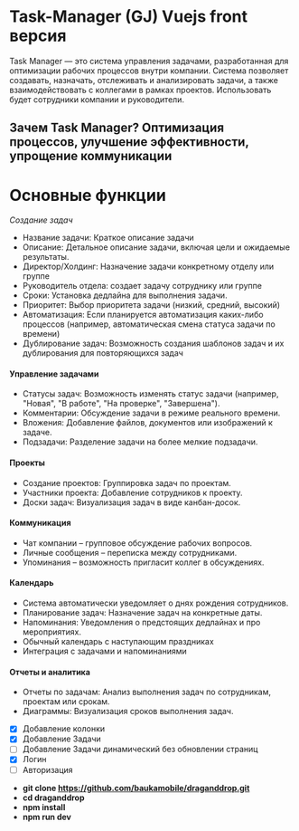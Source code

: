 # Task-Manager (GJ) Vuejs front версия
Task Manager — это система управления задачами, разработанная для оптимизации рабочих процессов внутри компании. Система позволяет создавать, назначать, отслеживать и анализировать задачи, а также взаимодействовать с коллегами в рамках проектов. Использовать будет сотрудники компании и руководители. 
## Зачем Task Manager? Оптимизация процессов, улучшение эффективности, упрощение коммуникации

# Основные функции
_Создание задач_
- Название задачи: Краткое описание задачи 
- Описание: Детальное описание задачи, включая цели и ожидаемые результаты.
- Директор/Холдинг: Назначение задачи конкретному отделу или группе
- Руководитель отдела: создает задачу сотруднику или группе
- Сроки: Установка дедлайна для выполнения задачи.
- Приоритет: Выбор приоритета задачи (низкий, средний, высокий)
- Автоматизация: Если планируется автоматизация каких-либо процессов (например, автоматическая смена статуса задачи по времени)
- Дублирование задач: Возможность создания шаблонов задач и их дублирования для повторяющихся задач

#### Управление задачами
- Статусы задач: Возможность изменять статус задачи (например, "Новая", "В работе", "На проверке", "Завершена").
- Комментарии: Обсуждение задачи в режиме реального времени.
- Вложения: Добавление файлов, документов или изображений к задаче.
- Подзадачи: Разделение задачи на более мелкие подзадачи.
#### Проекты
- Создание проектов: Группировка задач по проектам.
- Участники проекта: Добавление сотрудников к проекту.
- Доски задач: Визуализация задач в виде канбан-досок.
#### Коммуникация
- Чат компании – групповое обсуждение рабочих вопросов.
- Личные сообщения – переписка между сотрудниками.
- Упоминания – возможность пригласит коллег в обсуждениях.
#### Календарь
- Система автоматически уведомляет о днях рождения сотрудников.
- Планирование задач: Назначение задач на конкретные даты.
- Напоминания: Уведомления о предстоящих дедлайнах и про мероприятиях.
- Обычный календарь с наступающим праздниках
- Интеграция с задачами и напоминаниями
#### Отчеты и аналитика
- Отчеты по задачам: Анализ выполнения задач по сотрудникам, проектам или срокам.
- Диаграммы: Визуализация сроков выполнения задач.

- [x] Добавление колонки
- [x] Добавление Задачи
- [ ] Добавление Задачи динамический без обновлении страниц
- [x] Логин
- [ ] Авторизация 

- **git clone <https://github.com/baukamobile/draganddrop.git>**
- **cd draganddrop**
- **npm install** 
- **npm run dev**